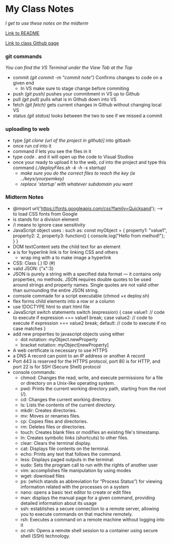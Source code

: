 # My Class Notes
*I get to use these notes on the midterm*

[Link to README](README.md)

[Link to class Github page](https://learn.cs260.click/page/schedule/VenturaF2024_md)

### git commands
*You can find the VS Terminal under the View Tab at the Top*
- commit *(git commit -m "commit note")* Confirms changes to code on a given end
    - In VS make sure to stage change before commiting
- push *(git push)* pushes your commitment in VS up to Github
- pull *(git pull)* pulls what is in Github down into VS
- fetch *(git fetch)* gets current changes in Github without changing local VS
- status *(git status)* looks between the two to see if we missed a commit

### uploading to web
- type *[git clone (url of the project in github)]* into gitbash
- once run *cd* into it
- command *ll* lets you see the files in it
- type *code .* and it will open up the code to Visual Studios
- once your ready to upload it to the web, *cd* into the project and type this command *(./deployFiles.sh -k <yourpemkey> -h <yourdomain> -s startup)*
    - *make sure you do the correct files to reach the key (ie ../keys/yourpemkey)*
    - *replace 'startup' with whatever subdomain you want*

### Midterm Notes
- @import url('https://fonts.googleapis.com/css?family=Quicksand'); --> to load CSS fonts from Google
- <div> is stands for a division element
- /i means to ignore case sensitivity
- JavaScript object uses :
such as:
const myObject = {
  property1: "value1",
  property2: 2,
  property3: function() {
    console.log("Hello from method!");
  }
}
- DOM textContent sets the child text for an element
- a is for hyperlink link is for linking CSS and others
    - wrap img with a to make image a hyperlink
- CSS: Class (.) ID (#)
- valid JSON: {"x":3}
- JSON is purely a string with a specified data format — it contains only properties, no methods. JSON requires double quotes to be used around strings and property names. Single quotes are not valid other than surrounding the entire JSON string.
- comsole commade for a script executable (chmod +x deploy.sh)
- flex forms child elements into a row or a column
- use !DOCTYPE html to start html file
- JavaScript switch statements
switch (expression) {
  case value1:
    // code to execute if expression === value1
    break;
  case value2:
    // code to execute if expression === value2
    break;
  default:
    // code to execute if no case matches
}
- add new properties to javascript objects using either
    - dot notation: myObject.newProperty
    - bracket notation: myObject[newProperty]
- A web certificate is necessary to use HTTPS
- a DNS A record can point to an IP address or another A record
- Port 443 is reserved for the HTTPS protocol, port 80 is for HTTP, and port 22 is for SSH (Secure Shell) protocol
- console commands: 
    - chmod: Changes the read, write, and execute permissions for a file or directory on a Unix-like operating system. 
    - pwd: Prints the current working directory path, starting from the root (/). 
    - cd: Changes the current working directory. 
    - ls: Lists the contents of the current directory. 
    - mkdir: Creates directories. 
    - mv: Moves or renames files. 
    - cp: Copies files and directories. 
    - rm: Deletes files or directories. 
    - touch: Creates blank files or modifies an existing file's timestamp. 
    - ln: Creates symbolic links (shortcuts) to other files. 
    - clear: Clears the terminal display. 
    - cat: Displays file contents on the terminal. 
    - echo: Prints any text that follows the command. 
    - less: Displays paged outputs in the terminal. 
    - sudo: Sets the program call to run with the rights of another user
    - vim: accomplishes file manipulation by using modes
    - wget: download files
    - ps: (which stands as abbreviation for “Process Status”) for viewing information related with the processes on a system
    - nano: opens a basic text editor to create or edit files
    - man: displays the manual page for a given command, providing detailed information about its usage
    - ssh: establishes a secure connection to a remote server, allowing you to execute commands on that machine remotely.
    - rsh: Executes a command on a remote machine without logging into it
    - oc rsh: Opens a remote shell session to a container using secure shell (SSH) technology.



